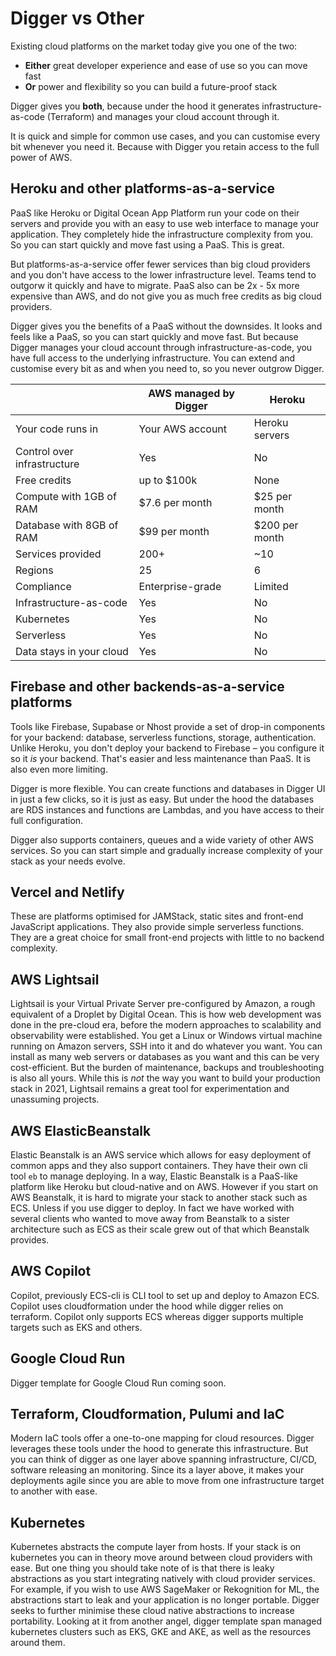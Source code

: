 # Digger vs Other

Existing cloud platforms on the market today give you one of the two:

- **Either** great developer experience and ease of use so you can move fast
- **Or** power and flexibility so you can build a future-proof stack

Digger gives you **both**, because under the hood it generates infrastructure-as-code (Terraform) and manages your cloud account through it.

It is quick and simple for common use cases, and you can customise every bit whenever you need it. Because with Digger you retain access to the full power of AWS.

## Heroku and other platforms-as-a-service
PaaS like Heroku or Digital Ocean App Platform run your code on their servers and provide you with an easy to use web interface to manage your application. They completely hide the infrastructure complexity from you. So you can start quickly and move fast using a PaaS. This is great.

But platforms-as-a-service offer fewer services than big cloud providers and you don't have access to the lower infrastructure level. Teams tend to outgorw it quickly and have to migrate. PaaS also can be 2x - 5x more expensive than AWS, and do not give you as much free credits as big cloud providers.

Digger gives you the benefits of a PaaS without the downsides. It looks and feels like a PaaS, so you can start quickly and move fast. But because Digger manages your cloud account through infrastructure-as-code, you have full access to the underlying infrastructure. You can extend and customise every bit as and when you need to, so you never outgrow Digger.

|                             | AWS managed by Digger   | Heroku            |
| --------------------------- | ----------------------- | ----------------- |
| Your code runs in           | Your AWS account        | Heroku servers    |
| Control over infrastructure | Yes                     | No                |
| Free credits                | up to $100k             | None              |
| Compute with 1GB of RAM     | $7.6 per month          | $25 per month     |
| Database with 8GB of RAM    | $99 per month           | $200 per month    |
| Services provided           | 200+                    | ~10               |
| Regions                     | 25                      | 6                 |
| Compliance                  | Enterprise-grade        | Limited           |
| Infrastructure-as-code      | Yes                     | No                |
| Kubernetes                  | Yes                     | No                |
| Serverless                  | Yes                     | No                |
| Data stays in your cloud    | Yes                     | No                |

## Firebase and other backends-as-a-service platforms

Tools like Firebase, Supabase or Nhost provide a set of drop-in components for your backend: database, serverless functions, storage, authentication. Unlike Heroku, you don't deploy your backend to Firebase – you configure it so it *is* your backend. That's easier and less maintenance than PaaS. It is also even more limiting.

Digger is more flexible. You can create functions and databases in Digger UI in just a few clicks, so it is just as easy. But under the hood the databases are RDS instances and functions are Lambdas, and you have access to their full configuration.

Digger also supports containers, queues and a wide variety of other AWS services. So you can start simple and gradually increase complexity of your stack as your needs evolve.

## Vercel and Netlify

These are platforms optimised for JAMStack, static sites and front-end JavaScript applications. They also provide simple serverless functions. They are a great choice for small front-end projects with little to no backend complexity.

## AWS Lightsail
Lightsail is your Virtual Private Server pre-configured by Amazon, a rough equivalent of a Droplet by Digital Ocean. This is how web development was done in the pre-cloud era, before the modern approaches to scalability and observability were established. You get a Linux or Windows virtual machine running on Amazon servers, SSH into it and do whatever you want. You can install as many web servers or databases as you want and this can be very cost-efficient. But the burden of maintenance, backups and troubleshooting is also all yours. While this is *not* the way you want to build your production stack in 2021, Lightsail remains a great tool for experimentation and unassuming projects.  


## AWS ElasticBeanstalk
Elastic Beanstalk is an AWS service which allows for easy deployment of common apps and they also support containers. They have their own cli tool `eb` to manage deploying. In a way, Elastic Beanstalk is a PaaS-like platform like Heroku but cloud-native and on AWS. However if you start on AWS Beanstalk, it is hard to migrate your stack to another stack such as ECS. Unless if you use digger to deploy. In fact we have worked with several clients who wanted to move away from Beanstalk to a sister architecture such as ECS as their scale grew out of that which Beanstalk provides.

## AWS Copilot
Copilot, previously ECS-cli is CLI tool to set up and deploy to Amazon ECS. Copilot uses cloudformation under the hood while digger relies on terraform. Copilot only supports ECS whereas digger supports multiple targets such as EKS and others.

## Google Cloud Run
Digger template for Google Cloud Run coming soon.

## Terraform, Cloudformation, Pulumi and IaC
Modern IaC tools offer a one-to-one mapping for cloud resources. Digger leverages these tools under the hood to generate this infrastructure. But you can think of digger as one layer above spanning infrastructure, CI/CD, software releasing an monitoring. Since its a layer above, it makes your deployments agile since you are able to move from one infrastructure target to another with ease.

## Kubernetes
Kubernetes abstracts the compute layer from hosts. If your stack is on kubernetes you can in theory move around between cloud providers with ease. But one thing you should take note of is that there is leaky abstractions as you start integrating natively with cloud provider services. For example, if you wish to use AWS SageMaker or Rekognition for ML, the abstractions start to leak and your application is no longer portable. Digger seeks to further minimise these cloud native abstractions to increase portability. Looking at it from another angel, digger template span managed kubernetes clusters such as EKS, GKE and AKE, as well as the resources around them.

